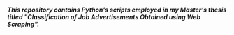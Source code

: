 ##### This repository contains Python's scripts employed in my Master's thesis titled *"Classification of Job Advertisements Obtained using Web Scraping"*.
